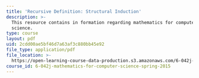 ```yaml
---
title: 'Recursive Definition: Structural Induction'
description: >-
  This resource contains in formation regarding mathematics for computer
  science.
type: course
layout: pdf
uid: 2cdd00ae5bf46d7a63af3c880bb45e92
file_type: application/pdf
file_location: >-
  https://open-learning-course-data-production.s3.amazonaws.com/6-042j-mathematics-for-computer-science-spring-2015/2cdd00ae5bf46d7a63af3c880bb45e92_MIT6_042JS16_StructuralInd.pdf
course_id: 6-042j-mathematics-for-computer-science-spring-2015
---
```

